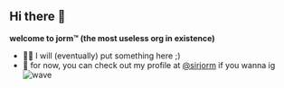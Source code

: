 ## Hi there 👋

**welcome to jorm™ (the most useless org in existence)**  
- 👩‍💻 I will (eventually) put something here ;)
- 🗿 for now, you can check out my profile at [@sirjorm](https://github.com/sirjorm) if you wanna ig
![wave](https://user-images.githubusercontent.com/84371491/230026353-dfa428ca-036a-4311-b778-f341531d5864.gif)
